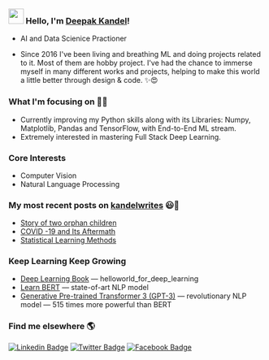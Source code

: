 ### <img src="https://media.giphy.com/media/hvRJCLFzcasrR4ia7z/giphy.gif" width="30px"> Hello, I'm [Deepak Kandel](https://kandeldeepak46.wixsite.com/kandelwrites/about)!

- AI and Data Scienice Practioner

- Since 2016 I've been living and breathing ML and doing projects related to it. Most of them are hobby project. I've had the chance to immerse myself in many different works and projects, helping to make this world a little better through design & code. ✨😍


### What I'm focusing on 👨‍💻

- Currently improving my Python skills along with its Libraries: Numpy, Matplotlib, Pandas and TensorFlow, with End-to-End ML stream.<br />
- Extremely interested in mastering Full Stack Deep Learning. <br />

### Core Interests
- Computer Vision
- Natural Language Processing

### My most recent posts on [kandelwrites](https://kandeldeepak46.wixsite.com/kandelwrites) 😃🧾
<!-- BLOG-POST-LIST:START -->
- [Story of two orphan children](https://kandeldeepak46.wixsite.com/kandelwrites/blog-1)
- [COVID -19 and Its Aftermath](https://kandeldeepak46.wixsite.com/kandelwrites/post/covid-19-and-its-aftermath)
- [Statistical Learning Methods](https://kandeldeepak46.wixsite.com/kandelwrites/post/statistical-learning-linear-regression-clustering-and-logistic-regression)
<!-- BLOG-POST-LIST:END -->

### Keep Learning Keep Growing
<!-- BLOG-POST-LIST:START -->
- [Deep Learning Book](https://www.deeplearningbook.org) — helloworld_for_deep_learning
- [Learn BERT](https://jalammar.github.io/a-visual-guide-to-using-bert-for-the-first-time/) — state-of-art NLP model
- [Generative Pre-trained Transformer 3 (GPT-3)](https://in.springboard.com/blog/openai-gpt-3/) — revolutionary NLP model — 515 times more powerful than BERT
<!-- BLOG-POST-LIST:END -->

### Find me elsewhere 🌎

[![Linkedin Badge](https://img.shields.io/badge/-LinkedIn-blue?style=flat-square&logo=Linkedin&logoColor=white&link=https://www.linkedin.com/in/harshkumarkhatri/)](https://www.linkedin.com/in/kandeldeepak1554//)  [![Twitter Badge](https://img.shields.io/badge/-Twitter-1ca0f1?style=flat-square&labelColor=1ca0f1&logo=twitter&logoColor=white&link=https://twitter.com/_diogorodrigues)](https://twitter.com/kandel1554)
[![Facebook Badge](https://img.shields.io/badge/Facebook-1877F2?style=for-the-badge&logo=facebook&logoColor=white)](https://www.facebook.com/kandelboss//)

